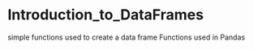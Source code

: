 # Introduction_to_DataFrames
simple functions used to create a data frame 
Functions used in Pandas
